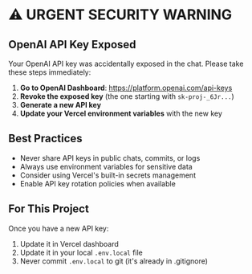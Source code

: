 # ⚠️ URGENT SECURITY WARNING

## OpenAI API Key Exposed

Your OpenAI API key was accidentally exposed in the chat. Please take these steps immediately:

1. **Go to OpenAI Dashboard**: https://platform.openai.com/api-keys
2. **Revoke the exposed key** (the one starting with `sk-proj-_6Jr...`)
3. **Generate a new API key**
4. **Update your Vercel environment variables** with the new key

## Best Practices

- Never share API keys in public chats, commits, or logs
- Always use environment variables for sensitive data
- Consider using Vercel's built-in secrets management
- Enable API key rotation policies when available

## For This Project

Once you have a new API key:
1. Update it in Vercel dashboard
2. Update it in your local `.env.local` file
3. Never commit `.env.local` to git (it's already in .gitignore) 